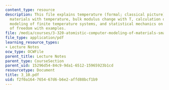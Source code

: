 ```yaml
---
content_type: resource
description: This file explains temperature (formal; classical picture), changes in
  materials with temperature, bulk modulus change with T, calculation of thermal expansion,
  modeling of finite temperature systems, and statistical mechanics on relevant degrees
  of freedom with examples.
file: /media/courses/3-320-atomistic-computer-modeling-of-materials-sma-5107-spring-2005/f2f0a164765467d6b6e2affd88bcf1b9_3_10.pdf
file_type: application/pdf
learning_resource_types:
- Lecture Notes
ocw_type: OCWFile
parent_title: Lecture Notes
parent_type: CourseSection
parent_uid: 15296d54-84c9-9da1-6512-15965923b1cd
resourcetype: Document
title: 3_10.pdf
uid: f2f0a164-7654-67d6-b6e2-affd88bcf1b9
---
```

